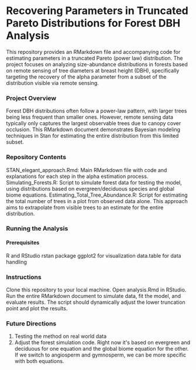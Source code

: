 # Recovering Parameters in Truncated Pareto Distributions for Forest DBH Analysis
This repository provides an RMarkdown file and accompanying code for estimating parameters in a truncated Pareto (power law) distribution. The project focuses on analyzing size-abundance distributions in forests based on remote sensing of tree diameters at breast height (DBH), specifically targeting the recovery of the alpha parameter from a subset of the distribution visible via remote sensing.

### Project Overview
Forest DBH distributions often follow a power-law pattern, with larger trees being less frequent than smaller ones. However, remote sensing data typically only captures the largest observable trees due to canopy cover occlusion. This RMarkdown document demonstrates Bayesian modeling techniques in Stan for estimating the entire distribution from this limited subset.

### Repository Contents
STAN_elegant_approach.Rmd: Main RMarkdown file with code and explanations for each step in the alpha estimation process.
Simulating_Forests.R: Script to simulate forest data for testing the model, using distributions based on evergreen/deciduous species and global biome equations.
Estimating_Total_Tree_Abundance.R: Script for estimating the total number of trees in a plot from observed data alone. This approach aims to extrapolate from visible trees to an estimate for the entire distribution.

### Running the Analysis
#### Prerequisites
R and RStudio
rstan package
ggplot2 for visualization
data.table for data handling

### Instructions
Clone this repository to your local machine.
Open analysis.Rmd in RStudio.
Run the entire RMarkdown document to simulate data, fit the model, and evaluate results. The script should dynamically adjust the lower truncation point and plot the results.

### Future Directions
1. Testing the method on real world data
2. Adjust the forest simulation code. Right now it's based on evergreen and deciduous for one equation and the global biome equation for the other. If we switch to angiosperm and gymnosperm, we can be more specific with both equations.
